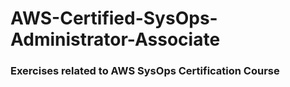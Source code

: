 # AWS-Certified-SysOps-Administrator-Associate

### Exercises related to AWS SysOps Certification Course

